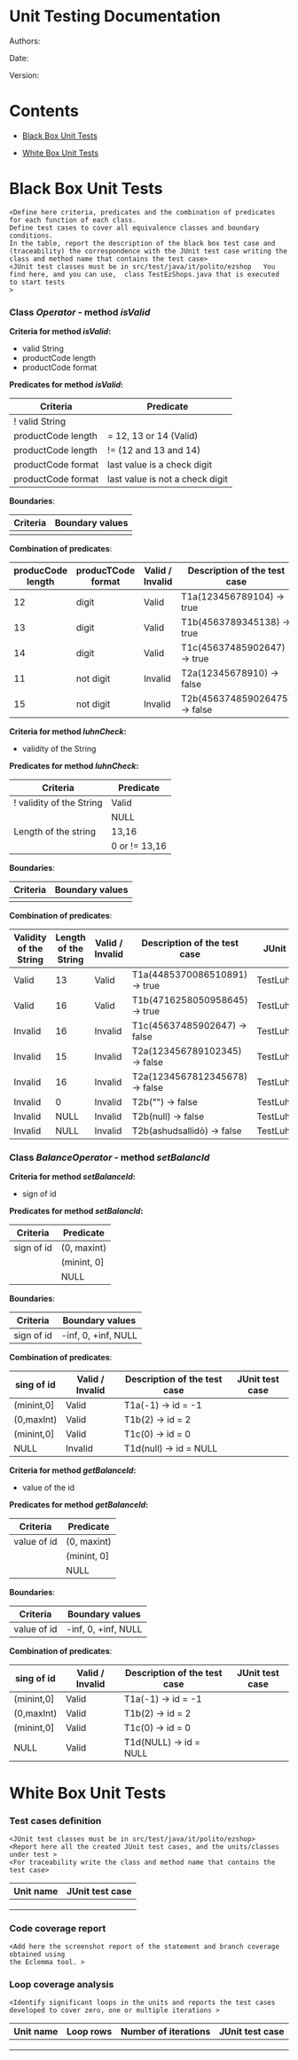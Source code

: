 # Unit Testing Documentation

Authors:

Date:

Version:

# Contents

- [Black Box Unit Tests](#black-box-unit-tests)




- [White Box Unit Tests](#white-box-unit-tests)


# Black Box Unit Tests

    <Define here criteria, predicates and the combination of predicates for each function of each class.
    Define test cases to cover all equivalence classes and boundary conditions.
    In the table, report the description of the black box test case and (traceability) the correspondence with the JUnit test case writing the 
    class and method name that contains the test case>
    <JUnit test classes must be in src/test/java/it/polito/ezshop   You find here, and you can use,  class TestEzShops.java that is executed  
    to start tests
    >

 ### **Class *Operator* - method *isValid***



**Criteria for method *isValid*:**
	
 - valid String 
 - productCode length
 - productCode format  





**Predicates for method *isValid*:**

| Criteria | Predicate |
| -------- | --------- |
! valid String | 
|  productCode length | = 12, 13 or 14 (Valid)|
|  productCode length | != (12 and 13 and 14) |
|productCode format | last value is a check digit|
|productCode format | last value is not a check digit|






**Boundaries**:

| Criteria | Boundary values |
| -------- | --------------- |
|          |                 |



**Combination of predicates**:


| producCode length | producTCode format | Valid / Invalid | Description of the test case | JUnit test case|
|-------|-------|-------|-------|-------|
| 12 | digit | Valid | T1a(123456789104) -> true | TestIsValid1() |
| 13 | digit | Valid | T1b(4563789345138) -> true | TestIsValid2()  |
| 14 | digit | Valid | T1c(45637485902647) -> true |TestIsValid3()  |
| 11 | not digit | Invalid | T2a(12345678910) -> false |TestIsValid4()  |
| 15 | not digit | Invalid | T2b(456374859026475) -> false |TestIsValid5()  |


**Criteria for method *luhnCheck*:**
	
 - validity of the  String


**Predicates for method *luhnCheck*:**

| Criteria | Predicate |
| -------- | --------- |
! validity of the String | Valid |
| | NULL| 
| Length of the string  | 13,16|
| | 0 or != 13,16


**Boundaries**:

| Criteria | Boundary values |
| -------- | --------------- |
|          |                 |



**Combination of predicates**:


| Validity of the String | Length of the String| Valid / Invalid | Description of the test case | JUnit test case|
|-------|-------|-------|-------|-------|
| Valid | 13 | Valid | T1a(4485370086510891) -> true  |TestLuhnCheck1()  |
| Valid | 16  | Valid | T1b(4716258050958645) -> true |TestLuhnCheck2()   |
| Invalid | 16 | Invalid | T1c(45637485902647) -> false |TestLuhnCheck3()   |
| Invalid | 15 | Invalid | T2a(123456789102345) -> false |TestLuhnCheck4()   |
| Invalid | 16 | Invalid | T2a(1234567812345678) -> false |TestLuhnCheck5()   |
| Invalid | 0  | Invalid | T2b("") -> false | TestLuhnCheck5()  |
| Invalid | NULL  | Invalid | T2b(null) -> false | TestLuhnCheck6() |
| Invalid | NULL  | Invalid | T2b(ashudsallidò) -> false | TestLuhnCheck7() |


### **Class *BalanceOperator* - method *setBalancId***



**Criteria for method *setBalanceId*:**

 - sign of id


**Predicates for method *setBalancId*:**

| Criteria | Predicate |
| -------- | --------- |
| sign of id | (0, maxint)|
| | (minint, 0]|
| | NULL |

**Boundaries**:

| Criteria | Boundary values |
| -------- | --------------- |
| sign of id | -inf, 0, +inf, NULL |



**Combination of predicates**:


| sing of id |  Valid / Invalid | Description of the test case | JUnit test case|
|-------|-------|-------|-------|
| (minint,0] | Valid | T1a(-1)  -> id = -1 |
| (0,maxInt) | Valid | T1b(2)  -> id = 2 |
| (minint,0] | Valid | T1c(0)  -> id = 0 |
| NULL | Invalid | T1d(null)  -> id = NULL |


**Criteria for method *getBalanceId*:**

 - value of the id


**Predicates for method *getBalanceId*:**

| Criteria | Predicate |
| -------- | --------- |
| value of id | (0, maxint)|
| | (minint, 0]|
| | NULL|

**Boundaries**:

| Criteria | Boundary values |
| -------- | --------------- |
| value of id | -inf, 0, +inf, NULL|



**Combination of predicates**:


| sing of id |  Valid / Invalid | Description of the test case | JUnit test case|
|-------|-------|-------|-------|
| (minint,0] | Valid | T1a(-1)  -> id = -1 |
| (0,maxInt) | Valid | T1b(2)  -> id = 2 |
| (minint,0] | Valid | T1c(0)  -> id = 0 |
| NULL | Valid | T1d(NULL)  -> id = NULL |




# White Box Unit Tests

### Test cases definition
    
    <JUnit test classes must be in src/test/java/it/polito/ezshop>
    <Report here all the created JUnit test cases, and the units/classes under test >
    <For traceability write the class and method name that contains the test case>


| Unit name | JUnit test case |
|--|--|
|||
|||
||||

### Code coverage report

    <Add here the screenshot report of the statement and branch coverage obtained using
    the Eclemma tool. >


### Loop coverage analysis

    <Identify significant loops in the units and reports the test cases
    developed to cover zero, one or multiple iterations >

|Unit name | Loop rows | Number of iterations | JUnit test case |
|---|---|---|---|
|||||
|||||
||||||



